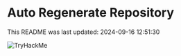 # Auto Regenerate Repository

This README was last updated: 2024-09-16 12:51:30

 ![TryHackMe](https://tryhackme.com/badge/533634)